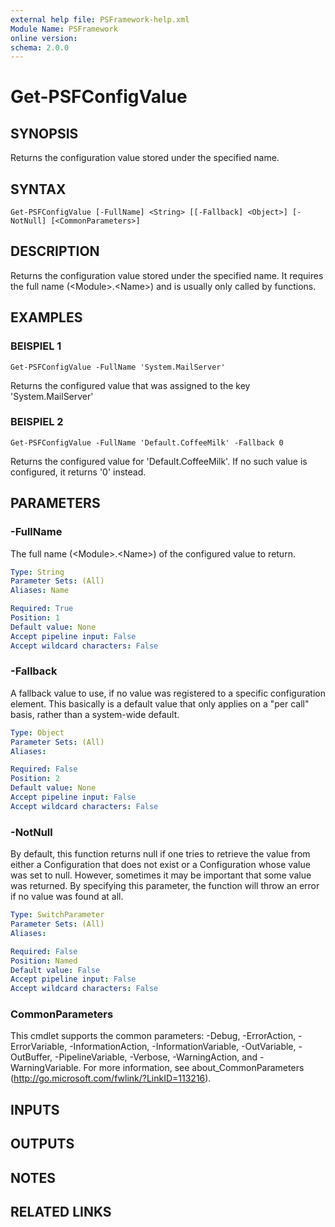 ```yaml
---
external help file: PSFramework-help.xml
Module Name: PSFramework
online version:
schema: 2.0.0
---
```


# Get-PSFConfigValue

## SYNOPSIS
Returns the configuration value stored under the specified name.

## SYNTAX

```
Get-PSFConfigValue [-FullName] <String> [[-Fallback] <Object>] [-NotNull] [<CommonParameters>]
```

## DESCRIPTION
Returns the configuration value stored under the specified name.
It requires the full name (\<Module\>.\<Name\>) and is usually only called by functions.

## EXAMPLES

### BEISPIEL 1
```
Get-PSFConfigValue -FullName 'System.MailServer'
```

Returns the configured value that was assigned to the key 'System.MailServer'

### BEISPIEL 2
```
Get-PSFConfigValue -FullName 'Default.CoffeeMilk' -Fallback 0
```

Returns the configured value for 'Default.CoffeeMilk'.
If no such value is configured, it returns '0' instead.

## PARAMETERS

### -FullName
The full name (\<Module\>.\<Name\>) of the configured value to return.

```yaml
Type: String
Parameter Sets: (All)
Aliases: Name

Required: True
Position: 1
Default value: None
Accept pipeline input: False
Accept wildcard characters: False
```

### -Fallback
A fallback value to use, if no value was registered to a specific configuration element.
This basically is a default value that only applies on a "per call" basis, rather than a system-wide default.

```yaml
Type: Object
Parameter Sets: (All)
Aliases:

Required: False
Position: 2
Default value: None
Accept pipeline input: False
Accept wildcard characters: False
```

### -NotNull
By default, this function returns null if one tries to retrieve the value from either a Configuration that does not exist or a Configuration whose value was set to null.
However, sometimes it may be important that some value was returned.
By specifying this parameter, the function will throw an error if no value was found at all.

```yaml
Type: SwitchParameter
Parameter Sets: (All)
Aliases:

Required: False
Position: Named
Default value: False
Accept pipeline input: False
Accept wildcard characters: False
```

### CommonParameters
This cmdlet supports the common parameters: -Debug, -ErrorAction, -ErrorVariable, -InformationAction, -InformationVariable, -OutVariable, -OutBuffer, -PipelineVariable, -Verbose, -WarningAction, and -WarningVariable.
For more information, see about_CommonParameters (http://go.microsoft.com/fwlink/?LinkID=113216).

## INPUTS

## OUTPUTS

## NOTES

## RELATED LINKS
